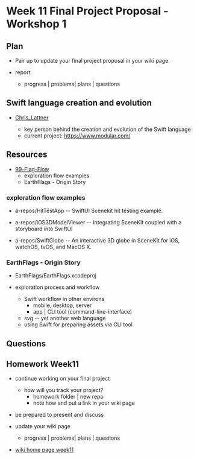 # Week 11 Final Project Proposal - Workshop 1

## Plan

- Pair up to update your final project proposal in your wiki page.

- report

  - progress | problems| plans | questions

## Swift language creation and evolution

- [Chris_Lattner](https://en.wikipedia.org/wiki/Chris_Lattner)

  - key person behind the creation and evolution of the Swift language
  - current project: https://www.modular.com/

## Resources

- [99-Flag-Flow](https://github.com/molab-itp/99-Flag-Flow.git)
  - exploration flow examples
  - EarthFlags - Origin Story

### exploration flow examples

- a-repos/HitTestApp
  -- SwiftUI Scenekit hit testing example.

- a-repos/iOS3DModelViewer
  -- Integrating SceneKit coupled with a storyboard into SwiftUI

- a-repos/SwiftGlobe
  -- An interactive 3D globe in SceneKit for iOS, watchOS, tvOS, and MacOS X.

### EarthFlags - Origin Story

- EarthFlags/EarthFlags.xcodeproj

- exploration process and workflow

  - Swift workflow in other environs
    - mobile, desktop, server
    - app | CLI tool (command-line-interface)
  - svg -- yet another web language
  - using Swift for preparing assets via CLI tool

## Questions

## Homework Week11

- continue working on your final project
  - how will you track your project?
    - homework folder | new repo
    - note how and put a link in your wiki page
- be prepared to present and discuss
- update your wiki page

  - progress | problems| plans | questions

- [wiki home page week11](https://github.com/molab-itp/content-2024-09/wiki#week-11-homework)

<!--
- [review Bucketlist branch: list](https://github.com/molab-itp/09-Bucketlist.git)

- MoGallery Workflow

  - https://github.com/molab-itp/98-MoGallery-Private.git
  - https://github.com/molab-itp/98-MoGallery.git
  - https://github.com/molab-itp/98-MoGallery-p5js.git

- [using_musickit_to_integrate_with_apple_music](https://developer.apple.com/documentation/musickit/using_musickit_to_integrate_with_apple_music)



 -->
